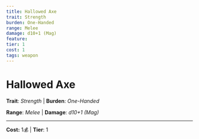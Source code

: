 ```yaml
---
title: Hallowed Axe
trait: Strength
burden: One-Handed
range: Melee
damage: d10+1 (Mag)
feature: 
tier: 1
cost: 1
tags: weapon
---
```

# Hallowed Axe

**Trait**: _Strength_ | **Burden**: _One-Handed_

**Range**: _Melee_ | **Damage**: _d10+1 (Mag)_

___
**Cost:** 1💰 | **Tier**: 1
